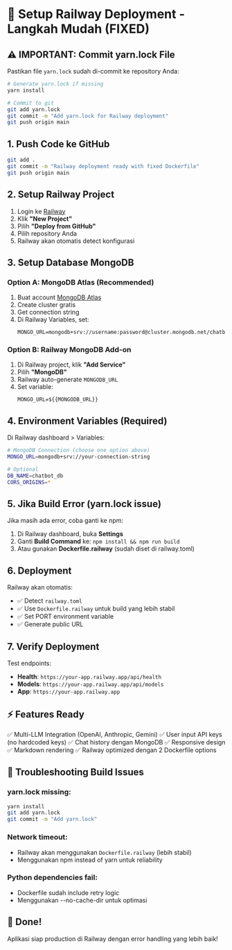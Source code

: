 # 🚀 Setup Railway Deployment - Langkah Mudah (FIXED)

## ⚠️ IMPORTANT: Commit yarn.lock File
Pastikan file `yarn.lock` sudah di-commit ke repository Anda:
```bash
# Generate yarn.lock if missing
yarn install

# Commit to git
git add yarn.lock
git commit -m "Add yarn.lock for Railway deployment"
git push origin main
```

## 1. Push Code ke GitHub
```bash
git add .
git commit -m "Railway deployment ready with fixed Dockerfile"
git push origin main
```

## 2. Setup Railway Project
1. Login ke [Railway](https://railway.app)
2. Klik **"New Project"** 
3. Pilih **"Deploy from GitHub"**
4. Pilih repository Anda
5. Railway akan otomatis detect konfigurasi

## 3. Setup Database MongoDB

### Option A: MongoDB Atlas (Recommended)
1. Buat account [MongoDB Atlas](https://www.mongodb.com/atlas)
2. Create cluster gratis
3. Get connection string
4. Di Railway Variables, set:
   ```
   MONGO_URL=mongodb+srv://username:password@cluster.mongodb.net/chatbot_db
   ```

### Option B: Railway MongoDB Add-on  
1. Di Railway project, klik **"Add Service"**
2. Pilih **"MongoDB"** 
3. Railway auto-generate `MONGODB_URL`
4. Set variable:
   ```
   MONGO_URL=${{MONGODB_URL}}
   ```

## 4. Environment Variables (Required)
Di Railway dashboard > Variables:

```bash
# MongoDB Connection (choose one option above)
MONGO_URL=mongodb+srv://your-connection-string

# Optional
DB_NAME=chatbot_db
CORS_ORIGINS=*
```

## 5. Jika Build Error (yarn.lock issue)
Jika masih ada error, coba ganti ke npm:
1. Di Railway dashboard, buka **Settings**
2. Ganti **Build Command** ke: `npm install && npm run build`
3. Atau gunakan **Dockerfile.railway** (sudah diset di railway.toml)

## 6. Deployment
Railway akan otomatis:
- ✅ Detect `railway.toml` 
- ✅ Use `Dockerfile.railway` untuk build yang lebih stabil
- ✅ Set PORT environment variable
- ✅ Generate public URL

## 7. Verify Deployment
Test endpoints:
- **Health**: `https://your-app.railway.app/api/health`
- **Models**: `https://your-app.railway.app/api/models` 
- **App**: `https://your-app.railway.app`

## ⚡ Features Ready
✅ Multi-LLM Integration (OpenAI, Anthropic, Gemini)
✅ User input API keys (no hardcoded keys)
✅ Chat history dengan MongoDB
✅ Responsive design 
✅ Markdown rendering
✅ Railway optimized dengan 2 Dockerfile options

## 🔧 Troubleshooting Build Issues
### yarn.lock missing:
```bash
yarn install
git add yarn.lock
git commit -m "Add yarn.lock"
```

### Network timeout:
- Railway akan menggunakan `Dockerfile.railway` (lebih stabil)
- Menggunakan npm instead of yarn untuk reliability

### Python dependencies fail:
- Dockerfile sudah include retry logic
- Menggunakan --no-cache-dir untuk optimasi

## 🎯 Done!
Aplikasi siap production di Railway dengan error handling yang lebih baik!